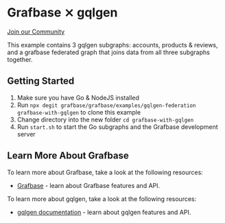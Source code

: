 # Grafbase ⨯ gqlgen

[Join our Community](https://grafbase.com/community)

This example contains 3 gqlgen subgraphs: accounts, products & reviews, and a
grafbase federated graph that joins data from all three subgraphs together.

## Getting Started

1. Make sure you have Go & NodeJS installed
2. Run `npx degit grafbase/grafbase/examples/gqlgen-federation grafbase-with-gqlgen` to clone this example
3. Change directory into the new folder `cd grafbase-with-gqlgen`
4. Run `start.sh` to start the Go subgraphs and the Grafbase development server

## Learn More About Grafbase

To learn more about Grafbase, take a look at the following resources:

- [Grafbase](https://grafbase.com/) - learn about Grafbase features and API.

To learn more about gqlgen, take a look at the following resources:

- [gqlgen documentation](https://gqlgen.com) - learn about gqlgen features and API.
